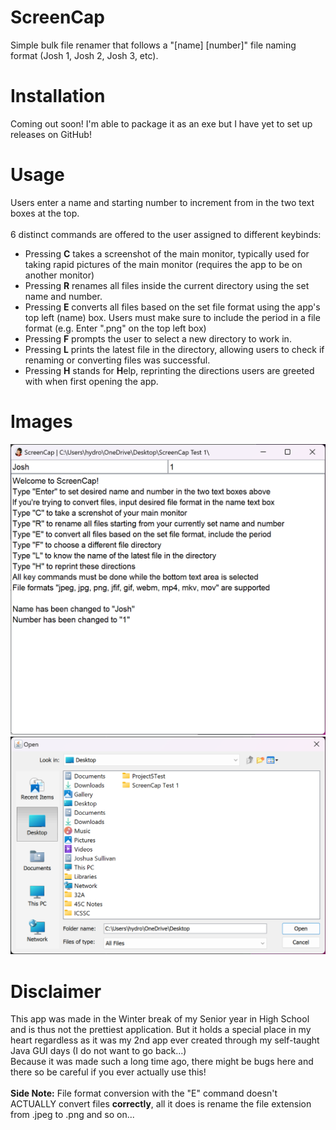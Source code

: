 # ScreenCap
Simple bulk file renamer that follows a "[name] [number]" file naming format (Josh 1, Josh 2, Josh 3, etc). 

# Installation
Coming out soon! I'm able to package it as an exe but I have yet to set up releases on GitHub!

# Usage
Users enter a name and starting number to increment from in the two text boxes at the top.\
\
6 distinct commands are offered to the user assigned to different keybinds:
- Pressing **C** takes a screenshot of the main monitor, typically used for taking rapid pictures of the main monitor (requires the app to be on another monitor)
- Pressing **R** renames all files inside the current directory using the set name and number.
- Pressing **E** converts all files based on the set file format using the app's top left (name) box. Users must make sure to include the period in a file format (e.g. Enter ".png" on the top left box)
- Pressing **F** prompts the user to select a new directory to work in.
- Pressing **L** prints the latest file in the directory, allowing users to check if renaming or converting files was successful.
- Pressing **H** stands for **H**elp, reprinting the directions users are greeted with when first opening the app.

# Images
<div style="margin: auto">
<img src="src/prev2.png" alt="preview image 2""/>
<img src="src/prev1.png" alt="preview image 1"/>
</div>

# Disclaimer
This app was made in the Winter break of my Senior year in High School and is thus not the prettiest application. But it holds a special place in my heart regardless as it was my 2nd app ever created through my self-taught Java GUI days (I do not want to go back...)\
Because it was made such a long time ago, there might be bugs here and there so be careful if you ever actually use this!\
\
**Side Note:** File format conversion with the "E" command doesn't ACTUALLY convert files **correctly**, all it does is rename the file extension from .jpeg to .png and so on...

